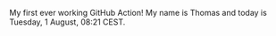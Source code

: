 My first ever working GitHub Action!
My name is Thomas and today is Tuesday, 1 August, 08:21 CEST. 
